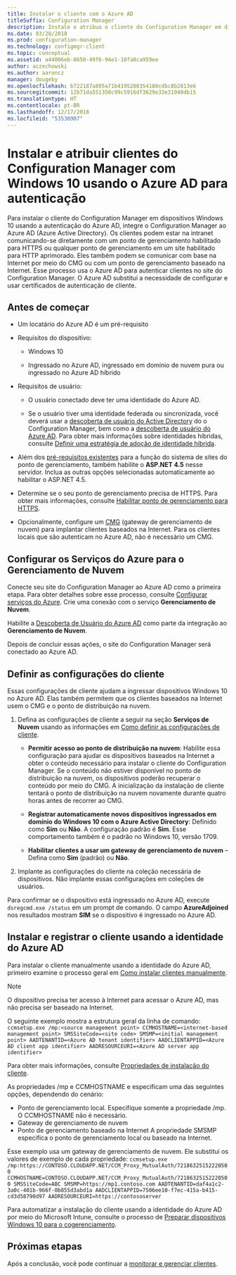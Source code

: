 ```yaml
---
title: Instalar o cliente com o Azure AD
titleSuffix: Configuration Manager
description: Instale e atribua o cliente do Configuration Manager em dispositivos Windows 10 usando o Azure Active Directory para autenticação
ms.date: 03/28/2018
ms.prod: configuration-manager
ms.technology: configmgr-client
ms.topic: conceptual
ms.assetid: a44006eb-8650-49f6-94e1-18fa0ca959ee
author: aczechowski
ms.author: aaroncz
manager: dougeby
ms.openlocfilehash: b722187a895a71b4195200354180cdbc8b2813e6
ms.sourcegitcommit: 12b71da551350c99c5916df3629e33e31040db15
ms.translationtype: HT
ms.contentlocale: pt-BR
ms.lasthandoff: 12/17/2018
ms.locfileid: "53530907"
---
```

# <a name="install-and-assign-configuration-manager-windows-10-clients-using-azure-ad-for-authentication"></a>Instalar e atribuir clientes do Configuration Manager com Windows 10 usando o Azure AD para autenticação

Para instalar o cliente do Configuration Manager em dispositivos Windows 10 usando a autenticação do Azure AD, integre o Configuration Manager ao Azure AD (Azure Active Directory). Os clientes podem estar na intranet comunicando-se diretamente com um ponto de gerenciamento habilitado para HTTPS ou qualquer ponto de gerenciamento em um site habilitado para HTTP aprimorado. Eles também podem se comunicar com base na Internet por meio do CMG ou com um ponto de gerenciamento baseado na Internet. Esse processo usa o Azure AD para autenticar clientes no site do Configuration Manager. O Azure AD substitui a necessidade de configurar e usar certificados de autenticação de cliente.



## <a name="before-you-begin"></a>Antes de começar

- Um locatário do Azure AD é um pré-requisito  

- Requisitos do dispositivo:  

    - Windows 10  

    - Ingressado no Azure AD, ingressado em domínio de nuvem pura ou ingressado no Azure AD híbrido  

- Requisitos de usuário:  

    - O usuário conectado deve ter uma identidade do Azure AD.   

    - Se o usuário tiver uma identidade federada ou sincronizada, você deverá usar a [descoberta de usuário do Active Directory](/sccm/core/servers/deploy/configure/about-discovery-methods#bkmk_aboutUser) do o Configuration Manager, bem como a [descoberta de usuário do Azure AD](/sccm/core/servers/deploy/configure/about-discovery-methods#azureaddisc). Para obter mais informações sobre identidades híbridas, consulte [Definir uma estratégia de adoção de identidade híbrida](/azure/active-directory/active-directory-hybrid-identity-design-considerations-identity-adoption-strategy).<!--497750-->  

- Além dos [pré-requisitos existentes](/sccm/core/plan-design/configs/site-and-site-system-prerequisites#bkmk_2012MPpreq) para a função do sistema de sites do ponto de gerenciamento, também habilite o **ASP.NET 4.5** nesse servidor. Inclua as outras opções selecionadas automaticamente ao habilitar o ASP.NET 4.5.  

- Determine se o seu ponto de gerenciamento precisa de HTTPS. Para obter mais informações, consulte [Habilitar ponto de gerenciamento para HTTPS](/sccm/core/clients/manage/cmg/certificates-for-cloud-management-gateway#bkmk_mphttps).  

- Opcionalmente, configure um [CMG](/sccm/core/clients/manage/cmg/plan-cloud-management-gateway) (gateway de gerenciamento de nuvem) para implantar clientes baseados na Internet. Para os clientes locais que são autenticam no Azure AD, não é necessário um CMG.  


## <a name="configure-azure-services-for-cloud-management"></a>Configurar os Serviços do Azure para o Gerenciamento de Nuvem

Conecte seu site do Configuration Manager ao Azure AD como a primeira etapa. Para obter detalhes sobre esse processo, consulte [Configurar serviços do Azure](/sccm/core/servers/deploy/configure/azure-services-wizard). Crie uma conexão com o serviço **Gerenciamento de Nuvem**.

Habilite a [Descoberta de Usuário do Azure AD](/sccm/core/servers/deploy/configure/configure-discovery-methods#azureaadisc) como parte da integração ao **Gerenciamento de Nuvem**. 

Depois de concluir essas ações, o site do Configuration Manager será conectado ao Azure AD. 



## <a name="configure-client-settings"></a>Definir as configurações do cliente

Essas configurações de cliente ajudam a ingressar dispositivos Windows 10 no Azure AD. Elas também permitem que os clientes baseados na Internet usem o CMG e o ponto de distribuição na nuvem.

1.  Defina as configurações de cliente a seguir na seção **Serviços de Nuvem** usando as informações em [Como definir as configurações de cliente](/sccm/core/clients/deploy/configure-client-settings).  

    - **Permitir acesso ao ponto de distribuição na nuvem**: Habilite essa configuração para ajudar os dispositivos baseados na Internet a obter o conteúdo necessário para instalar o cliente do Configuration Manager. Se o conteúdo não estiver disponível no ponto de distribuição na nuvem, os dispositivos poderão recuperar o conteúdo por meio do CMG. A inicialização da instalação de cliente tentará o ponto de distribuição na nuvem novamente durante quatro horas antes de recorrer ao CMG.<!--495533-->  

    - **Registrar automaticamente novos dispositivos ingressados em domínio do Windows 10 com o Azure Active Directory**: Definido como **Sim** ou **Não**. A configuração padrão é **Sim**. Esse comportamento também é o padrão no Windows 10, versão 1709.

    - **Habilitar clientes a usar um gateway de gerenciamento de nuvem** – Defina como **Sim** (padrão) ou **Não**.  

2.  Implante as configurações do cliente na coleção necessária de dispositivos. Não implante essas configurações em coleções de usuários.

Para confirmar se o dispositivo está ingressado no Azure AD, execute `dsregcmd.exe /status` em um prompt de comando. O campo **AzureAdjoined** nos resultados mostram **SIM** se o dispositivo é ingressado no Azure AD.



## <a name="install-and-register-the-client-using-azure-ad-identity"></a>Instalar e registrar o cliente usando a identidade do Azure AD

Para instalar o cliente manualmente usando a identidade do Azure AD, primeiro examine o processo geral em [Como instalar clientes manualmente](/sccm/core/clients/deploy/deploy-clients-to-windows-computers#BKMK_Manual). 

 > [!Note]  
 > O dispositivo precisa ter acesso à Internet para acessar o Azure AD, mas não precisa ser baseado na Internet. 

O seguinte exemplo mostra a estrutura geral da linha de comando: `ccmsetup.exe /mp:<source management point> CCMHOSTNAME=<internet-based management point> SMSSiteCode=<site code> SMSMP=<initial management point> AADTENANTID=<Azure AD tenant identifier> AADCLIENTAPPID=<Azure AD client app identifier> AADRESOURCEURI=<Azure AD server app identifier>`

Para obter mais informações, consulte [Propriedades de instalação do cliente](/sccm/core/clients/deploy/about-client-installation-properties).

As propriedades /mp e CCMHOSTNAME e especificam uma das seguintes opções, dependendo do cenário:
- Ponto de gerenciamento local. Especifique somente a propriedade /mp. O CCMHOSTNAME não é necessário.
- Gateway de gerenciamento de nuvem
- Ponto de gerenciamento baseado na Internet A propriedade SMSMP especifica o ponto de gerenciamento local ou baseado na Internet.

Esse exemplo usa um gateway de gerenciamento de nuvem. Ele substitui os valores de exemplo de cada propriedade: `ccmsetup.exe /mp:https://CONTOSO.CLOUDAPP.NET/CCM_Proxy_MutualAuth/72186325152220500 CCMHOSTNAME=CONTOSO.CLOUDAPP.NET/CCM_Proxy_MutualAuth/72186325152220500 SMSSiteCode=ABC SMSMP=https://mp1.contoso.com AADTENANTID=daf4a1c2-3a0c-401b-966f-0b855d3abd1a AADCLIENTAPPID=7506ee10-f7ec-415a-b415-cd3d58790d97 AADRESOURCEURI=https://contososerver`

Para automatizar a instalação do cliente usando a identidade do Azure AD por meio do Microsoft Intune, consulte o processo de [Preparar dispositivos Windows 10 para o cogerenciamento](/sccm/core/clients/manage/co-management-prepare#command-line-to-install-configuration-manager-client).



## <a name="next-steps"></a>Próximas etapas

Após a conclusão, você pode continuar a [monitorar e gerenciar clientes](/sccm/core/clients/manage/monitor-clients).
